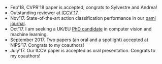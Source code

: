 - Feb'18, CVPR'18 paper is accepted, congrats to Sylvestre and Andrea!
- Outstanding reviewer at [ICCV'17](http://iccv2017.thecvf.com/files/OpeningICCV17.pdf).
- Nov'17. State-of-the-art action classification performance in our [pami journal](assets/pdf/Bilen17a.pdf).
- Oct'17. I am seeking a UK/EU [PhD candidate](vacancies/index.html) in computer vision and machine learning. 
- September 2017. Two papers (an oral and a spotlight) accepted at NIPS'17. Congrats to my coauthors!
- July'17. Our ICCV paper is accepted as oral presentation. Congrats to my coauthors! 
<!-- # - June 2017. I will be a lecturer in the University of Edinburgh starting from September. -->
<!-- # - June 2017. My new homepage is finally up. -->
<!-- # - December 2016. Coorganizing [Brave new ideas for motion representations in videos workshop](http://bravenewmotion.github.io/) in CVPR'17. -->


